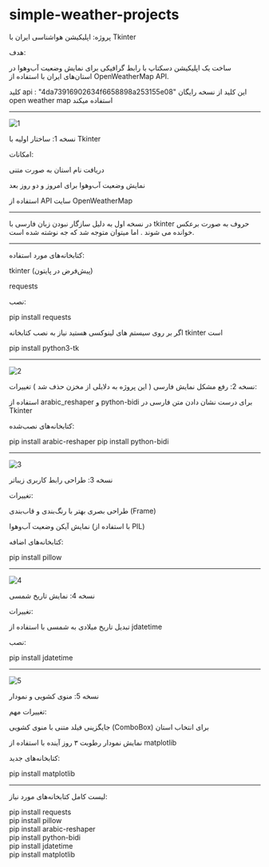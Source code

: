 # simple-weather-projects


پروژه: اپلیکیشن هواشناسی ایران با Tkinter

هدف:

ساخت یک اپلیکیشن دسکتاپ با رابط گرافیکی برای نمایش وضعیت آب‌وهوا در استان‌های ایران با استفاده از OpenWeatherMap API.


کلید api :
"4da73916902634f6658898a253155e08"
این کلید از نسخه رایگان open weather map  استفاده میکند


---
![1](https://github.com/user-attachments/assets/a3cb816e-c6f7-4d51-b430-bdebce4223e4)


نسخه 1: ساختار اولیه با Tkinter

امکانات:

دریافت نام استان به صورت متنی

نمایش وضعیت آب‌وهوا برای امروز و دو روز بعد

استفاده از API سایت OpenWeatherMap


----
در نسخه اول به دلیل سازگار نبودن زبان فارسی با tkinter حروف به صورت برعکس خوانده می شوند . اما میتوان متوجه شد که جه نوشته شده است.

----




کتابخانه‌های مورد استفاده:

tkinter (پیش‌فرض در پایتون)

requests


نصب:

pip install requests

اگر بر روی سیستم های لینوکسی هستید نیاز به نصب کتابخانه tkinter  است

pip install python3-tk


---
![2](https://github.com/user-attachments/assets/26d93023-0b50-457c-a0e0-9cbdb5ea5e45)



نسخه 2: رفع مشکل نمایش فارسی ( این پروژه به دلایلی از مخزن حذف شد )
تغییرات:

استفاده از arabic_reshaper و python-bidi برای درست نشان دادن متن فارسی در Tkinter


کتابخانه‌های نصب‌شده:

pip install arabic-reshaper
pip install python-bidi


---

![3](https://github.com/user-attachments/assets/1bfd7932-6d83-40c4-bb01-0e7d7f8b7341)


نسخه 3: طراحی رابط کاربری زیباتر

تغییرات:

طراحی بصری بهتر با رنگ‌بندی و قاب‌بندی (Frame)

نمایش آیکن وضعیت آب‌وهوا (با استفاده از PIL)


کتابخانه‌های اضافه:

pip install pillow


---
![4](https://github.com/user-attachments/assets/9b1b5a39-668b-4e3e-9b35-22f73f8dceeb)



نسخه 4: نمایش تاریخ شمسی

تغییرات:

تبدیل تاریخ میلادی به شمسی با استفاده از jdatetime


نصب:

pip install jdatetime


---
![5](https://github.com/user-attachments/assets/6ee5d876-41e6-40fa-9ad2-1a5c1cc4d40d)



نسخه 5: منوی کشویی و نمودار

تغییرات مهم:

جایگزینی فیلد متنی با منوی کشویی (ComboBox) برای انتخاب استان

نمایش نمودار رطوبت ۳ روز آینده با استفاده از matplotlib


کتابخانه‌های جدید:

pip install matplotlib


---

لیست کامل کتابخانه‌های مورد نیاز:

pip install requests <br>
pip install pillow <br>
pip install arabic-reshaper <br>
pip install python-bidi <br>
pip install jdatetime <br>
pip install matplotlib <br>


